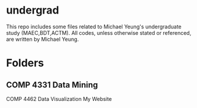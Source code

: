 # undergrad

This repo includes some files related to Michael Yeung's undergraduate study (MAEC,BDT,ACTM). All codes, unless otherwise stated or referenced, are written by Michael Yeung.

# Folders
 ## COMP 4331 Data Mining
  COMP 4462 Data Visualization
  My Website
